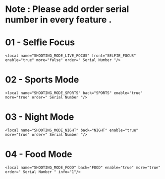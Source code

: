 # Note : Please add order serial number in every feature .


# 01 - Selfie Focus 

    <local name="SHOOTING_MODE_LIVE_FOCUS" front="SELFIE_FOCUS" enable="true" more="false" order=" Serial Number "/>

# 02 - Sports Mode 
    
    <local name="SHOOTING_MODE_SPORTS" back="SPORTS" enable="true" more="true" order=" Serial Number "/>

# 03 - Night Mode

    <local name="SHOOTING_MODE_NIGHT" back="NIGHT" enable="true" more="true" order=" Serial Number "/>

# 04 - Food Mode 

    <local name="SHOOTING_MODE_FOOD" back="FOOD" enable="true" more="true" order=" Serial Number " info="1"/>

